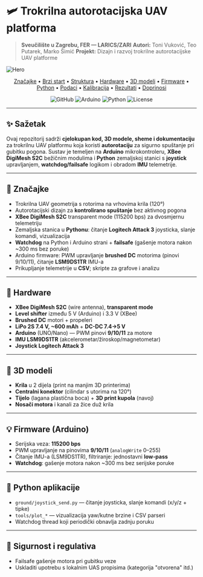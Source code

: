 # 🛩️ Trokrilna autorotacijska UAV platforma 

> **Sveučilište u Zagrebu, FER — LARICS/ZARI**
> **Autori:** Toni Vuković, Teo Putarek, Marko Šimić
> **Projekt:** Dizajn i razvoj trokrilne autorotacijske UAV platforme

![Hero](docs/images/hero.jpg)

<p align="center">
  <a href="#-značajke">Značajke</a> •
  <a href="#-brzi-start">Brzi start</a> •
  <a href="#-struktura-repozitorija">Struktura</a> •
  <a href="#-hardware">Hardware</a> •
  <a href="#-3d-modeli">3D modeli</a> •
  <a href="#-firmware-arduino">Firmware</a> •
  <a href="#-python-aplikacije">Python</a> •
  <a href="#-telemetrija-i-format-podataka">Podaci</a> •
  <a href="#-kalibracija-imu">Kalibracija</a> •
  <a href="#-testiranja-i-rezultati">Rezultati</a> •
  <a href="#-doprinosi">Doprinosi</a>
</p>

<p align="center">
  <img alt="GitHub" src="https://img.shields.io/badge/UAV-authorotacija-111" />
  <img alt="Arduino" src="https://img.shields.io/badge/Arduino-PWM_9/10/11-blue" />
  <img alt="Python" src="https://img.shields.io/badge/Python-3.10+-yellow" />
  <img alt="License" src="https://img.shields.io/badge/License-MIT-green" />
</p>

---

## ✨ Sažetak

Ovaj repozitorij sadrži **cjelokupan kod, 3D modele, sheme i dokumentaciju** za trokrilnu UAV platformu koja koristi **autorotaciju** za sigurno spuštanje pri gubitku pogona. Sustav je temeljen na **Arduino** mikrokontroleru, **XBee DigiMesh S2C** bežičnim modulima i **Python** zemaljskoj stanici s **joystick** upravljanjem, **watchdog/failsafe** logikom i obradom **IMU** telemetrije.

---

## 🚀 Značajke

* Trokrilna UAV geometrija s rotorima na vrhovima krila (120°)
* Autorotacijski dizajn za **kontrolirano spuštanje** bez aktivnog pogona
* **XBee DigiMesh S2C** transparent mode (115200 bps) za dvosmjernu telemetriju
* Zemaljska stanica u **Pythonu**: čitanje **Logitech Attack 3** joysticka, slanje komandi, vizualizacija
* **Watchdog** na Python i Arduino strani + **failsafe** (gašenje motora nakon \~300 ms bez poruke)
* Arduino firmware: PWM upravljanje **brushed DC** motorima (pinovi 9/10/11), čitanje **LSM9DS1TR** IMU-a
* Prikupljanje telemetrije u **CSV**; skripte za grafove i analizu

---

## 🔩 Hardware

* **XBee DigiMesh S2C** (wire antenna), **transparent mode**
* **Level shifter** između 5 V (Arduino) i 3.3 V (XBee)
* **Brushed DC** motori + propeleri
* **LiPo 2S 7.4 V, \~600 mAh** + **DC-DC 7.4→5 V**
* **Arduino** (UNO/Nano) — PWM pinovi **9/10/11** za motore
* **IMU LSM9DS1TR** (akcelerometar/žiroskop/magnetometar)
* **Joystick Logitech Attack 3**

---

## 🧊 3D modeli

* **Krila** u 2 dijela (print na manjim 3D printerima)
* **Centralni konektor** (cilindar s utorima na 120°)
* **Tijelo** (lagana plastična boca) + **3D print kupola** (navoj)
* **Nosači motora** i kanali za žice duž krila

---

## 💡 Firmware (Arduino)

* Serijska veza: **115200 bps**
* PWM upravljanje na pinovima **9/10/11** (`analogWrite` 0–255)
* Čitanje IMU-a (LSM9DS1TR), filtriranje: jednostavni **low‑pass**
* **Watchdog**: gašenje motora nakon \~300 ms bez serijske poruke

---

## 🐍 Python aplikacije

* `ground/joystick_send.py` — čitanje joysticka, slanje komandi (x/y/z + tipke)
* `tools/plot_*` — vizualizacija yaw/kutne brzine i CSV parseri
* Watchdog thread koji periodički obnavlja zadnju poruku

---

## 🧱 Sigurnost i regulativa

* Failsafe gašenje motora pri gubitku veze
* Uskladiti upotrebu s lokalnim UAS propisima (kategorija "otvorena" itd.)

